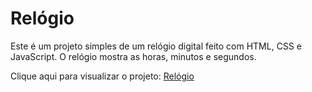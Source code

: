 # Relógio

Este é um projeto simples de um relógio digital feito com HTML, CSS e JavaScript. O relógio mostra as horas, minutos e segundos.

Clique aqui para visualizar o projeto: <a href="https://alexandre-henrique-04.github.io/relogio/">Relógio</a>
